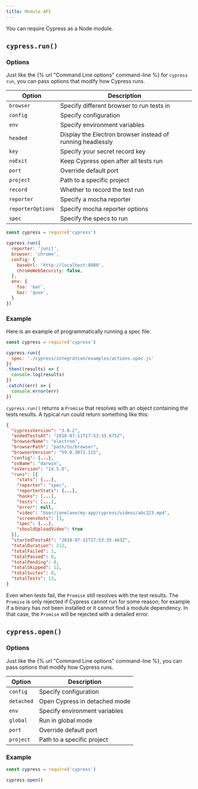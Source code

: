 ```yaml
---
title: Module API
---
```


You can require Cypress as a Node module.

## `cypress.run()`

### Options

Just like the {% url "Command Line options" command-line %} for `cypress run`, you can pass options that modify how Cypress runs.

Option | Description
------ |  ---------
`browser`  | Specify different browser to run tests in
`config`  | Specify configuration
`env`  | Specify environment variables
`headed`  | Display the Electron browser instead of running headlessly
`key`  | Specify your secret record key
`noExit` | Keep Cypress open after all tests run
`port`  | Override default port
`project` | Path to a specific project
`record`  | Whether to record the test run
`reporter`  | Specify a mocha reporter
`reporterOptions`  | Specify mocha reporter options
`spec`  | Specify the specs to run

```javascript
const cypress = require('cypress')

cypress.run({
  reporter: 'junit',
  browser: 'chrome',
  config: {
    baseUrl: 'http://localhost:8080',
    chromeWebSecurity: false,
  },
  env: {
    foo: 'bar',
    baz: 'quux',
  }
})
```

### Example

Here is an example of programmatically running a spec file:

```js
const cypress = require('cypress')

cypress.run({
  spec: './cypress/integration/examples/actions.spec.js'
})
.then((results) => {
  console.log(results)
})
.catch((err) => {
  console.error(err)
})
```

`cypress.run()` returns a `Promise` that resolves with an object containing the tests results. A typical run could return something like this:

```json
{
  "cypressVersion": "3.0.2",
  "endedTestsAt": "2018-07-11T17:53:35.675Z",
  "browserName": "electron",
  "browserPath": "path/to/browser",
  "browserVersion": "59.0.3071.115",
  "config": {...},
  "osName": "darwin",
  "osVersion": "14.5.0",
  "runs": [{
    "stats": {...},
    "reporter": "spec",
    "reporterStats": {...},
    "hooks": [...],
    "tests": [...],
    "error": null,
    "video": "User/janelane/my-app/cypress/videos/abc123.mp4",
    "screenshots": [],
    "spec": {...},
    "shouldUploadVideo": true
  }],
  "startedTestsAt": "2018-07-11T17:53:35.463Z",
  "totalDuration": 212,
  "totalFailed": 1,
  "totalPassed": 0,
  "totalPending": 0,
  "totalSkipped": 12,
  "totalSuites": 8,
  "totalTests": 13,
}
```

Even when tests fail, the `Promise` still resolves with the test results. The `Promise` is only rejected if Cypress cannot run for some reason; for example if a binary has not been installed or it cannot find  a module dependency. In that case, the `Promise` will be rejected with a detailed error.

## `cypress.open()`

### Options

Just like the {% url "Command Line options" command-line %}, you can pass options that modify how Cypress runs.

Option | Description
------ | ---------
`config`  | Specify configuration
`detached` | Open Cypress in detached mode
`env`  | Specify environment variables
`global` | Run in global mode
`port`  | Override default port
`project` | Path to a specific project

### Example

```javascript
const cypress = require('cypress')

cypress.open()
```